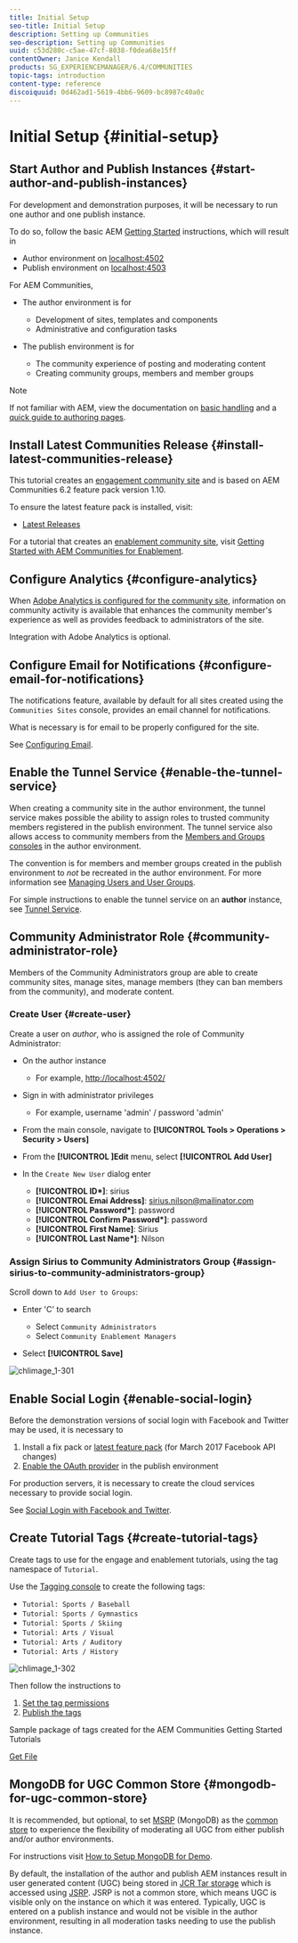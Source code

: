```yaml
---
title: Initial Setup
seo-title: Initial Setup
description: Setting up Communities
seo-description: Setting up Communities
uuid: c53d280c-c5ae-47cf-8038-f0dea68e15ff
contentOwner: Janice Kendall
products: SG_EXPERIENCEMANAGER/6.4/COMMUNITIES
topic-tags: introduction
content-type: reference
discoiquuid: 0d462ad1-5619-4bb6-9609-bc8987c40a0c
---
```


# Initial Setup {#initial-setup}

## Start Author and Publish Instances {#start-author-and-publish-instances}

For development and demonstration purposes, it will be necessary to run one author and one publish instance.

To do so, follow the basic AEM [Getting Started](../../help/sites-deploying/deploy.md#getting-started) instructions, which will result in

* Author environment on [localhost:4502](http://localhost:4502/)
* Publish environment on [localhost:4503](http://localhost:4503/)

For AEM Communities,

* The author environment is for

    * Development of sites, templates and components
    * Administrative and configuration tasks

* The publish environment is for

    * The community experience of posting and moderating content
    * Creating community groups, members and member groups

>[!NOTE]
>
>If not familiar with AEM, view the documentation on [basic handling](../../help/sites-authoring/basic-handling.md) and a [quick guide to authoring pages](../../help/sites-authoring/qg-page-authoring.md).

## Install Latest Communities Release {#install-latest-communities-release}

This tutorial creates an [engagement community site](overview.md#engagement-community) and is based on AEM Communities 6.2 feature pack version 1.10.

To ensure the latest feature pack is installed, visit:

* [Latest Releases](deploy-communities.md#latest-releases)

For a tutorial that creates an [enablement community site](overview.md#enablement-community), visit [Getting Started with AEM Communities for Enablement](getting-started-enablement.md).

## Configure Analytics {#configure-analytics}

When [Adobe Analytics is configured for the community site](analytics.md), information on community activity is available that enhances the community member's experience as well as provides feedback to administrators of the site.

Integration with Adobe Analytics is optional.

## Configure Email for Notifications {#configure-email-for-notifications}

The notifications feature, available by default for all sites created using the `Communities Sites` console, provides an email channel for notifications.

What is necessary is for email to be properly configured for the site.

See [Configuring Email](email.md).

## Enable the Tunnel Service {#enable-the-tunnel-service}

When creating a community site in the author environment, the tunnel service makes possible the ability to assign roles to trusted community members registered in the publish environment. The tunnel service also allows access to community members from the [Members and Groups consoles](members.md) in the author environment.

The convention is for members and member groups created in the publish environment to *not* be recreated in the author environment. For more information see [Managing Users and User Groups](users.md).

For simple instructions to enable the tunnel service on an **author** instance, see [Tunnel Service](deploy-communities.md#tunnel-service-on-author).

## Community Administrator Role {#community-administrator-role}

Members of the Community Administrators group are able to create community sites, manage sites, manage members (they can ban members from the community), and moderate content.

### Create User {#create-user}

Create a user on *author*, who is assigned the role of Community Administrator:

* On the author instance

    * For example, [http://localhost:4502/](http://localhost:4503/)

* Sign in with administrator privileges

    * For example, username 'admin' / password 'admin'

* From the main console, navigate to **[!UICONTROL Tools > Operations > Security > Users]**
* From the **[!UICONTROL ]Edit** menu, select **[!UICONTROL Add User]**

* In the `Create New User` dialog enter

    * **[!UICONTROL ID&ast;]**: sirius
    * **[!UICONTROL Emai Address]**: sirius.nilson@mailinator.com
    * **[!UICONTROL Password&ast;]**: password
    * **[!UICONTROL Confirm Password&ast;]**: password
    * **[!UICONTROL First Name]**: Sirius
    * **[!UICONTROL Last Name&ast;]**: Nilson

### Assign Sirius to Community Administrators Group {#assign-sirius-to-community-administrators-group}

Scroll down to `Add User to Groups`:

* Enter 'C' to search

    * Select `Community Administrators`
    * Select `Community Enablement Managers`

* Select **[!UICONTROL Save]**

![chlimage_1-301](assets/chlimage_1-301.png)

## Enable Social Login {#enable-social-login}

Before the demonstration versions of social login with Facebook and Twitter may be used, it is necessary to

1. Install a fix pack or [latest feature pack](deploy-communities.md#latestfeaturepack) (for March 2017 Facebook API changes)
1. [Enable the OAuth provider](social-login.md#adobe-granite-oauth-authentication-handler) in the publish environment

For production servers, it is necessary to create the cloud services necessary to provide social login.

See [Social Login with Facebook and Twitter](social-login.md).

## Create Tutorial Tags {#create-tutorial-tags}

Create tags to use for the engage and enablement tutorials, using the tag namespace of `Tutorial`.

Use the [Tagging console](../../help/sites-administering/tags.md#tagging-console) to create the following tags:

* `Tutorial: Sports / Baseball`
* `Tutorial: Sports / Gymnastics`
* `Tutorial: Sports / Skiing`
* `Tutorial: Arts / Visual`
* `Tutorial: Arts / Auditory`
* `Tutorial: Arts / History`

![chlimage_1-302](assets/chlimage_1-302.png)

Then follow the instructions to

1. [Set the tag permissions](../../help/sites-administering/tags.md#setting-tag-permissions)
1. [Publish the tags](../../help/sites-administering/tags.md#publishing-tags)

Sample package of tags created for the AEM Communities Getting Started Tutorials

[Get File](assets/tutorial_tags-v63.zip)

## MongoDB for UGC Common Store {#mongodb-for-ugc-common-store}

It is recommended, but optional, to set [MSRP](msrp.md) (MongoDB) as the [common store](working-with-srp.md) to experience the flexibility of moderating all UGC from either publish and/or author environments.

For instructions visit [How to Setup MongoDB for Demo](demo-mongo.md).

By default, the installation of the author and publish AEM instances result in user generated content (UGC) being stored in [JCR Tar storage](../../help/sites-deploying/platform.md) which is accessed using [JSRP](jsrp.md). JSRP is not a common store, which means UGC is visible only on the instance on which it was entered. Typically, UGC is entered on a publish instance and would not be visible in the author environment, resulting in all moderation tasks needing to use the publish instance.